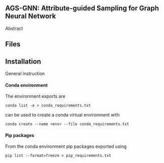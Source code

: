 
## AGS-GNN: Attribute-guided Sampling for Graph Neural Network

Abstract

## Files









## Installation

General instruction

#### Conda environment

The environment exports are

```conda list -e > conda_requirements.txt```

can be used to create a conda virtual environment with

```conda create --name <env> --file conda_requirements.txt```

#### Pip packages

From the conda environment pip packages exported using

```pip list --format=freeze > pip_requirements.txt```
